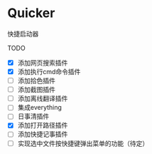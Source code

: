 # Quicker
快捷启动器

TODO
- [x] 添加网页搜索插件
- [x] 添加执行cmd命令插件
- [ ] 添加拾色插件
- [ ] 添加截图插件
- [ ] 添加离线翻译插件
- [ ] 集成everything
- [ ] 日事清插件
- [x] 添加打开路径插件
- [ ] 添加快捷记事插件
- [ ] 实现选中文件按快捷键弹出菜单的功能（待定）
